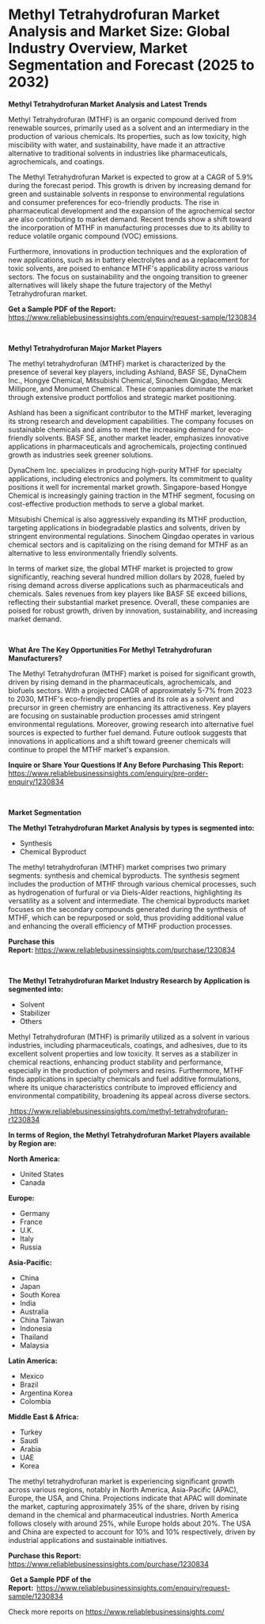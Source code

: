 <p><h1>Methyl Tetrahydrofuran Market Analysis and Market Size: Global Industry Overview, Market Segmentation and Forecast (2025 to 2032)</h1></p><p><strong>Methyl Tetrahydrofuran Market Analysis and Latest Trends</strong></p>
<p><p>Methyl Tetrahydrofuran (MTHF) is an organic compound derived from renewable sources, primarily used as a solvent and an intermediary in the production of various chemicals. Its properties, such as low toxicity, high miscibility with water, and sustainability, have made it an attractive alternative to traditional solvents in industries like pharmaceuticals, agrochemicals, and coatings.</p><p>The Methyl Tetrahydrofuran Market is expected to grow at a CAGR of 5.9% during the forecast period. This growth is driven by increasing demand for green and sustainable solvents in response to environmental regulations and consumer preferences for eco-friendly products. The rise in pharmaceutical development and the expansion of the agrochemical sector are also contributing to market demand. Recent trends show a shift toward the incorporation of MTHF in manufacturing processes due to its ability to reduce volatile organic compound (VOC) emissions.</p><p>Furthermore, innovations in production techniques and the exploration of new applications, such as in battery electrolytes and as a replacement for toxic solvents, are poised to enhance MTHF's applicability across various sectors. The focus on sustainability and the ongoing transition to greener alternatives will likely shape the future trajectory of the Methyl Tetrahydrofuran market.</p></p>
<p><strong>Get a Sample PDF of the Report:&nbsp;</strong> <a href="https://www.reliablebusinessinsights.com/enquiry/request-sample/1230834?utm_campaign=3366&utm_medium=2&utm_source=Github&utm_content=ia&utm_term=01042025&utm_id=methyl-tetrahydrofuran">https://www.reliablebusinessinsights.com/enquiry/request-sample/1230834</a></p>
<p>&nbsp;</p>
<p><strong>Methyl Tetrahydrofuran Major Market Players</strong></p>
<p><p>The methyl tetrahydrofuran (MTHF) market is characterized by the presence of several key players, including Ashland, BASF SE, DynaChem Inc., Hongye Chemical, Mitsubishi Chemical, Sinochem Qingdao, Merck Millipore, and Monument Chemical. These companies dominate the market through extensive product portfolios and strategic market positioning.</p><p>Ashland has been a significant contributor to the MTHF market, leveraging its strong research and development capabilities. The company focuses on sustainable chemicals and aims to meet the increasing demand for eco-friendly solvents. BASF SE, another market leader, emphasizes innovative applications in pharmaceuticals and agrochemicals, projecting continued growth as industries seek greener solutions.</p><p>DynaChem Inc. specializes in producing high-purity MTHF for specialty applications, including electronics and polymers. Its commitment to quality positions it well for incremental market growth. Singapore-based Hongye Chemical is increasingly gaining traction in the MTHF segment, focusing on cost-effective production methods to serve a global market.</p><p>Mitsubishi Chemical is also aggressively expanding its MTHF production, targeting applications in biodegradable plastics and solvents, driven by stringent environmental regulations. Sinochem Qingdao operates in various chemical sectors and is capitalizing on the rising demand for MTHF as an alternative to less environmentally friendly solvents.</p><p>In terms of market size, the global MTHF market is projected to grow significantly, reaching several hundred million dollars by 2028, fueled by rising demand across diverse applications such as pharmaceuticals and chemicals. Sales revenues from key players like BASF SE exceed billions, reflecting their substantial market presence. Overall, these companies are poised for robust growth, driven by innovation, sustainability, and increasing market demand.</p></p>
<p>&nbsp;</p>
<p><strong>What Are The Key Opportunities For Methyl Tetrahydrofuran Manufacturers?</strong></p>
<p><p>The Methyl Tetrahydrofuran (MTHF) market is poised for significant growth, driven by rising demand in the pharmaceuticals, agrochemicals, and biofuels sectors. With a projected CAGR of approximately 5-7% from 2023 to 2030, MTHF's eco-friendly properties and its role as a solvent and precursor in green chemistry are enhancing its attractiveness. Key players are focusing on sustainable production processes amid stringent environmental regulations. Moreover, growing research into alternative fuel sources is expected to further fuel demand. Future outlook suggests that innovations in applications and a shift toward greener chemicals will continue to propel the MTHF market's expansion.</p></p>
<p><strong>Inquire or Share Your Questions If Any Before Purchasing This Report:</strong> <a href="https://www.reliablebusinessinsights.com/enquiry/pre-order-enquiry/1230834?utm_campaign=3366&utm_medium=2&utm_source=Github&utm_content=ia&utm_term=01042025&utm_id=methyl-tetrahydrofuran">https://www.reliablebusinessinsights.com/enquiry/pre-order-enquiry/1230834</a></p>
<p>&nbsp;</p>
<p><strong>Market Segmentation</strong></p>
<p><strong>The Methyl Tetrahydrofuran Market Analysis by types is segmented into:</strong></p>
<p><ul><li>Synthesis</li><li>Chemical Byproduct</li></ul></p>
<p><p>The methyl tetrahydrofuran (MTHF) market comprises two primary segments: synthesis and chemical byproducts. The synthesis segment includes the production of MTHF through various chemical processes, such as hydrogenation of furfural or via Diels-Alder reactions, highlighting its versatility as a solvent and intermediate. The chemical byproducts market focuses on the secondary compounds generated during the synthesis of MTHF, which can be repurposed or sold, thus providing additional value and enhancing the overall efficiency of MTHF production processes.</p></p>
<p><strong>Purchase this Report:&nbsp;</strong><a href="https://www.reliablebusinessinsights.com/purchase/1230834?utm_campaign=3366&utm_medium=2&utm_source=Github&utm_content=ia&utm_term=01042025&utm_id=methyl-tetrahydrofuran">https://www.reliablebusinessinsights.com/purchase/1230834</a></p>
<p>&nbsp;</p>
<p><strong>The Methyl Tetrahydrofuran Market Industry Research by Application is segmented into:</strong></p>
<p><ul><li>Solvent</li><li>Stabilizer</li><li>Others</li></ul></p>
<p><p>Methyl Tetrahydrofuran (MTHF) is primarily utilized as a solvent in various industries, including pharmaceuticals, coatings, and adhesives, due to its excellent solvent properties and low toxicity. It serves as a stabilizer in chemical reactions, enhancing product stability and performance, especially in the production of polymers and resins. Furthermore, MTHF finds applications in specialty chemicals and fuel additive formulations, where its unique characteristics contribute to improved efficiency and environmental compatibility, broadening its appeal across diverse sectors.</p></p>
<p><a href="https://www.reliablebusinessinsights.com/methyl-tetrahydrofuran-r1230834?utm_campaign=3366&utm_medium=2&utm_source=Github&utm_content=ia&utm_term=01042025&utm_id=methyl-tetrahydrofuran">&nbsp;https://www.reliablebusinessinsights.com/methyl-tetrahydrofuran-r1230834</a></p>
<p><strong>In terms of Region, the Methyl Tetrahydrofuran Market Players available by Region are:</strong></p>
<p>
    <p> <strong> North America: </strong>
        <ul>
            <li>United States</li>
            <li>Canada</li>
        </ul>
        </p> 
    <p> <strong> Europe: </strong>
        <ul>
            <li>Germany</li>
            <li>France</li>
            <li>U.K.</li>
            <li>Italy</li>
            <li>Russia</li>
        </ul>
        </p> 
    <p> <strong> Asia-Pacific: </strong>
        <ul>
            <li>China</li>
            <li>Japan</li>
            <li>South Korea</li>
            <li>India</li>
            <li>Australia</li>
            <li>China Taiwan</li>
            <li>Indonesia</li>
            <li>Thailand</li>
            <li>Malaysia</li>
        </ul>
        </p> 
    <p> <strong> Latin America: </strong>
        <ul>
            <li>Mexico</li>
            <li>Brazil</li>
            <li>Argentina Korea</li>
            <li>Colombia</li>
        </ul>
        </p> 
    <p> <strong> Middle East & Africa: </strong>
        <ul>
            <li>Turkey</li>
            <li>Saudi</li>
            <li>Arabia</li>
            <li>UAE</li>
            <li>Korea</li>
        </ul>
    </p>
    </p>
<p><p>The methyl tetrahydrofuran market is experiencing significant growth across various regions, notably in North America, Asia-Pacific (APAC), Europe, the USA, and China. Projections indicate that APAC will dominate the market, capturing approximately 35% of the share, driven by rising demand in the chemical and pharmaceutical industries. North America follows closely with around 25%, while Europe holds about 20%. The USA and China are expected to account for 10% and 10% respectively, driven by industrial applications and sustainable initiatives.</p></p>
<p><strong>Purchase this Report: </strong><a href="https://www.reliablebusinessinsights.com/purchase/1230834?utm_campaign=3366&utm_medium=2&utm_source=Github&utm_content=ia&utm_term=01042025&utm_id=methyl-tetrahydrofuran">https://www.reliablebusinessinsights.com/purchase/1230834</a></p>
<p>&nbsp;<strong>Get a Sample PDF of the Report:&nbsp;&nbsp;</strong><a href="https://www.reliablebusinessinsights.com/enquiry/request-sample/1230834?utm_campaign=3366&utm_medium=2&utm_source=Github&utm_content=ia&utm_term=01042025&utm_id=methyl-tetrahydrofuran">https://www.reliablebusinessinsights.com/enquiry/request-sample/1230834</a></p>
<p><strong></strong></p>
<p>Check more reports on <a href="https://www.reliablebusinessinsights.com/?utm_campaign=3366&utm_medium=2&utm_source=Github&utm_content=ia&utm_term=01042025&utm_id=methyl-tetrahydrofuran">https://www.reliablebusinessinsights.com/</a></p>